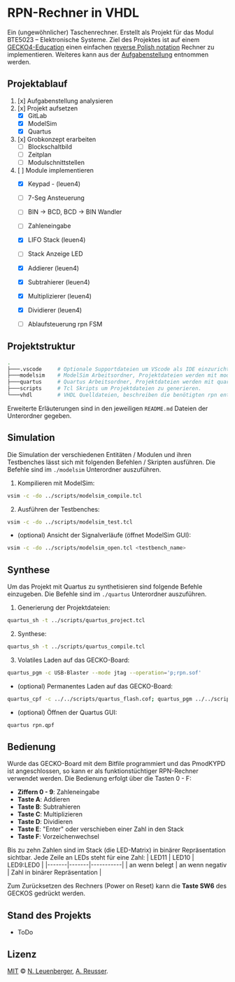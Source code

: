# RPN-Rechner in VHDL

Ein (ungewöhnlicher) Taschenrechner. Erstellt als Projekt für das Modul BTE5023 – Elektronische Systeme. Ziel des Projektes ist auf einem [GECKO4-Education](https://gecko-wiki.ti.bfh.ch/gecko4education:start) einen einfachen [reverse Polish notation](https://de.wikipedia.org/wiki/Umgekehrte_polnische_Notation) Rechner zu implementieren.
Weiteres kann aus der [Aufgabenstellung](project-rpn-calculator-de.pdf) entnommen werden.

## Projektablauf
1. [x] Aufgabenstellung analysieren
2. [x] Projekt aufsetzen
    - [x] GitLab
    - [x] ModelSim
    - [x] Quartus
3. [x] Grobkonzept erarbeiten
    - [ ] Blockschaltbild
    - [ ] Zeitplan
    - [ ] Modulschnittstellen
4. [ ] Module implementieren
    - [x] Keypad - (leuen4)
    - [ ] 7-Seg Ansteuerung
    - [ ] BIN -> BCD, BCD -> BIN Wandler
    - [ ] Zahleneingabe
    - [x] LIFO Stack (leuen4)
    - [ ] Stack Anzeige LED
    - [x] Addierer (leuen4)
    - [x] Subtrahierer (leuen4)
    - [x] Multiplizierer (leuen4)
    - [x] Dividierer (leuen4)
    - [ ] Ablaufsteuerung rpn FSM


## Projektstruktur
```bash
.
├───.vscode     # Optionale Supportdateien um VScode als IDE einzurichten.
├───modelsim    # ModelSim Arbeitsordner, Projektdateien werden mit modelsim_* - Skripts aus dem scripts-Ordner generiert.
├───quartus     # Quartus Arbeitsordner, Projektdateien werden mit quartus_* - Skripts aus dem scripts-Ordner generiert.
├───scripts     # Tcl Skripts um Projektdateien zu generieren.
└───vhdl        # VHDL Quelldateien, beschreiben die benötigten rpn entities.
```
Erweiterte Erläuterungen sind in den jeweiligen `README.md` Dateien der Unterordner gegeben.

## Simulation
Die Simulation der verschiedenen Entitäten / Modulen und ihren Testbenches lässt sich mit folgenden Befehlen / Skripten ausführen. Die Befehle sind im `./modelsim` Unterordner auszuführen.

1. Kompilieren mit ModelSim:
```bash
vsim -c -do ../scripts/modelsim_compile.tcl
```

2. Ausführen der Testbenches:
```bash
vsim -c -do ../scripts/modelsim_test.tcl
```

- (optional) Ansicht der Signalverläufe (öffnet ModelSim GUI):
```bash
vsim -c -do ../scripts/modelsim_open.tcl <testbench_name>
```

## Synthese
Um das Projekt mit Quartus zu synthetisieren sind folgende Befehle einzugeben. Die Befehle sind im `./quartus` Unterordner auszuführen.

1. Generierung der Projektdateien:
```bash
quartus_sh -t ../scripts/quartus_project.tcl
```

2. Synthese:
```bash
quartus_sh -t ../scripts/quartus_compile.tcl
```

3. Volatiles Laden auf das GECKO-Board:
```bash
quartus_pgm -c USB-Blaster --mode jtag --operation='p;rpn.sof'
```

- (optional) Permanentes Laden auf das GECKO-Board:
```bash
quartus_cpf -c ../../scripts/quartus_flash.cof; quartus_pgm ../../scripts/quartus_flash.cdf
```

- (optional) Öffnen der Quartus GUI:
```bash
quartus rpn.qpf
```

## Bedienung
Wurde das GECKO-Board mit dem Bitfile programmiert und das PmodKYPD ist angeschlossen, so kann er als funktionstüchtiger RPN-Rechner verwendet werden. Die Bedienung erfolgt über die Tasten 0 - F:
- **Ziffern 0 - 9**: Zahleneingabe
- **Taste A**: Addieren
- **Taste B**: Subtrahieren
- **Taste C**: Multiplizieren
- **Taste D**: Dividieren
- **Taste E**: "Enter" oder verschieben einer Zahl in den Stack
- **Taste F**: Vorzeichenwechsel

Bis zu zehn Zahlen sind im Stack (die LED-Matrix) in binärer Repräsentation sichtbar. Jede Zeile an LEDs steht für eine Zahl:
| LED11 | LED10 | LED9:LED0 |
|-------|-------|-----------|
| an wenn belegt | an wenn negativ | Zahl in binärer Repräsentation |

Zum Zurücksetzen des Rechners (Power on Reset) kann die **Taste SW6** des GECKOS gedrückt werden.

## Stand des Projekts
- ToDo

## Lizenz
[MIT](LICENSE) © [N. Leuenberger](mailto:leuen4@bfh.ch), [A. Reusser](mailto:reusa1@bfh.ch).
